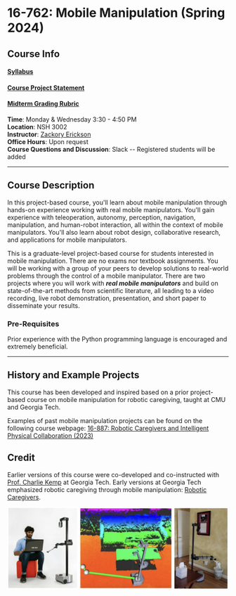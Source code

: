 # 16-762: Mobile Manipulation (Spring 2024)

## Course Info

#### [Syllabus](https://docs.google.com/document/d/1kWtvakADIGxY1ZWRYh876Qx_CZqxNd2QK4lL86yxwtc/edit?usp=sharing)  

#### [Course Project Statement](https://docs.google.com/document/d/1-YopWf3rgZIXj8K8etmIaN4xQxTrqCX0CE65OgAPw54/edit?usp=sharing)  

#### [Midterm Grading Rubric](https://docs.google.com/document/d/1Fcd_MO8JpOwfO06iXpZKfY0ATKlladNyrJNt1d8xx5M/edit?usp=sharing)  


**Time**: Monday & Wednesday 3:30 - 4:50 PM  
**Location**: NSH 3002  
**Instructor**: [Zackory Erickson](https://zackory.com)  
**Office Hours**: Upon request  
**Course Questions and Discussion**: Slack -- Registered students will be added

---

## Course Description

In this project-based course, you'll learn about mobile manipulation through hands-on experience working with real mobile manipulators. You'll gain experience with teleoperation, autonomy, perception, navigation, manipulation, and human-robot interaction, all within the context of mobile manipulators. You'll also learn about robot design, collaborative research, and applications for mobile manipulators.

This is a graduate-level project-based course for students interested in mobile manipulation. There are no exams nor textbook assignments. You will be working with a group of your peers to develop solutions to real-world problems through the control of a mobile manipulator. There are two projects where you will work with **_real mobile manipulators_** and build on state-of-the-art methods from scientific literature, all leading to a video recording, live robot demonstration, presentation, and short paper to disseminate your results.

### Pre-Requisites
Prior experience with the Python programming language is encouraged and extremely beneficial. 

---

## History and Example Projects

This course has been developed and inspired based on a prior project-based course on mobile manipulation for robotic caregiving, taught at CMU and Georgia Tech.

Examples of past mobile manipulation projects can be found on the following course webpage: [16-887: Robotic Caregivers and Intelligent Physical Collaboration (2023)](https://zackory.com/rc2023/)

## Credit

Earlier versions of this course were co-developed and co-instructed with [Prof. Charlie Kemp](https://charliekemp.com) at Georgia Tech. Early versions at Georgia Tech emphasized robotic caregiving through mobile manipulation: [Robotic Caregivers](https://sites.gatech.edu/robotic-caregivers/).

![RCICP](mm.jpg)
